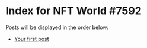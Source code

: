 # Index for NFT World #7592
Posts will be displayed in the order below:

- [Your first post](./001-first.md)

